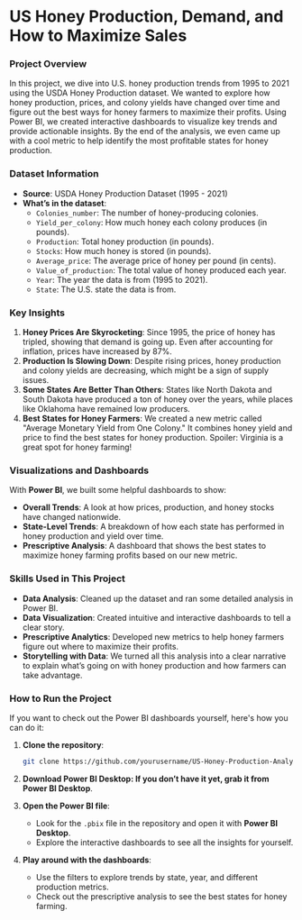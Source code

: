 # US Honey Production, Demand, and How to Maximize Sales

### Project Overview
In this project, we dive into U.S. honey production trends from 1995 to 2021 using the USDA Honey Production dataset. We wanted to explore how honey production, prices, and colony yields have changed over time and figure out the best ways for honey farmers to maximize their profits. Using Power BI, we created interactive dashboards to visualize key trends and provide actionable insights. By the end of the analysis, we even came up with a cool metric to help identify the most profitable states for honey production.

### Dataset Information
- **Source**: USDA Honey Production Dataset (1995 - 2021)
- **What’s in the dataset**:
  - `Colonies_number`: The number of honey-producing colonies.
  - `Yield_per_colony`: How much honey each colony produces (in pounds).
  - `Production`: Total honey production (in pounds).
  - `Stocks`: How much honey is stored (in pounds).
  - `Average_price`: The average price of honey per pound (in cents).
  - `Value_of_production`: The total value of honey produced each year.
  - `Year`: The year the data is from (1995 to 2021).
  - `State`: The U.S. state the data is from.

### Key Insights
1. **Honey Prices Are Skyrocketing**: Since 1995, the price of honey has tripled, showing that demand is going up. Even after accounting for inflation, prices have increased by 87%.
2. **Production Is Slowing Down**: Despite rising prices, honey production and colony yields are decreasing, which might be a sign of supply issues.
3. **Some States Are Better Than Others**: States like North Dakota and South Dakota have produced a ton of honey over the years, while places like Oklahoma have remained low producers.
4. **Best States for Honey Farmers**: We created a new metric called "Average Monetary Yield from One Colony." It combines honey yield and price to find the best states for honey production. Spoiler: Virginia is a great spot for honey farming!

### Visualizations and Dashboards
With **Power BI**, we built some helpful dashboards to show:
- **Overall Trends**: A look at how prices, production, and honey stocks have changed nationwide.
- **State-Level Trends**: A breakdown of how each state has performed in honey production and yield over time.
- **Prescriptive Analysis**: A dashboard that shows the best states to maximize honey farming profits based on our new metric.

### Skills Used in This Project
- **Data Analysis**: Cleaned up the dataset and ran some detailed analysis in Power BI.
- **Data Visualization**: Created intuitive and interactive dashboards to tell a clear story.
- **Prescriptive Analytics**: Developed new metrics to help honey farmers figure out where to maximize their profits.
- **Storytelling with Data**: We turned all this analysis into a clear narrative to explain what’s going on with honey production and how farmers can take advantage.

### How to Run the Project

If you want to check out the Power BI dashboards yourself, here's how you can do it:

1. **Clone the repository**:
   ```bash
   git clone https://github.com/yourusername/US-Honey-Production-Analysis.git
2. **Download Power BI Desktop: If you don’t have it yet, grab it from Power BI Desktop**.
3. **Open the Power BI file**:
   - Look for the `.pbix` file in the repository and open it with **Power BI Desktop**.
   - Explore the interactive dashboards to see all the insights for yourself.

4. **Play around with the dashboards**:
   - Use the filters to explore trends by state, year, and different production metrics.
   - Check out the prescriptive analysis to see the best states for honey farming.
